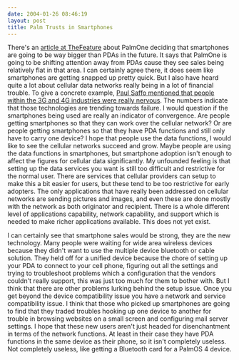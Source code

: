 ```yaml
---
date: 2004-01-26 08:46:19
layout: post
title: Palm Trusts in Smartphones
---
```


There's an [article at TheFeature](http://www.thefeature.com/article?articleid=100338) about PalmOne deciding that smartphones are going to be way bigger than PDAs in the future. It says that PalmOne is going to be shifting attention away from PDAs cause they see sales being relatively flat in that area. I can certainly agree there, it does seem like smartphones are getting snapped up pretty quick. But I also have heard quite a lot about cellular data networks really being in a lot of financial trouble. To give a concrete example, [Paul Saffo mentioned that people within the 3G and 4G industries were really nervous](http://www.bitsplitter.net/blog/index.php?p=105). The numbers indicate that those technologies are trending towards failure. I would question if the smartphones being used are really an indicator of convergence. Are people getting smartphones so that they can work over the cellular network? Or are people getting smartphones so that they have PDA functions and still only have to carry one device? I hope that people use the data functions, I would like to see the cellular networks succeed and grow. Maybe people are using the data functions in smartphones, but smartphone adoption isn't enough to affect the  figures for cellular data significantly. My unfounded feeling is that setting up the data services you want is still too difficult and restrictive for the normal user. There are services that cellular providers can setup to make this a bit easier for users, but these tend to be too restrictive for early adopters. The only applications that have really been addressed on cellular networks are sending pictures and images, and even these are done mostly with the network as both originator and recipient. There is a whole different level of applications capability, network capability, and support which is needed to make richer applications available. This does not yet exist.

I can certainly see that smartphone sales would be strong, they are the new technology. Many people were waiting for wide area wireless devices because they didn't want to use the multiple device bluetooth or cable solution. They held off for a unified device because the chore of setting up your PDA to connect to your cell phone, figuring out all the settings and trying to troubleshoot problems which a configuration that the vendors couldn't really support, this was just too much for them to bother with. But I think that there are other problems lurking behind the setup issue. Once you get beyond the device compatibility issue you have a network and service compatibility issue. I think that those who picked up smartphones are going to find that they traded troubles hooking up one device to another for trouble in browsing websites on a small screen and configuring mail server settings. I hope that these new users aren't just headed for disenchantment in terms of the network functions. At least in their case they have PDA functions in the same device as their phone, so it isn't completely useless. Not completely useless, like getting a Bluetooth card for a PalmOS 4 device.
